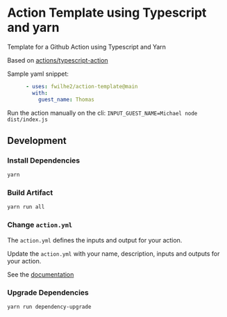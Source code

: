 # Action Template using Typescript and yarn

Template for a Github Action using Typescript and Yarn

Based on [actions/typescript-action](https://github.com/actions/typescript-action)

Sample yaml snippet:

```yaml
      - uses: fwilhe2/action-template@main
        with:
          guest_name: Thomas
```

Run the action manually on the cli: `INPUT_GUEST_NAME=Michael node dist/index.js`

## Development

### Install Dependencies

```sh
yarn
```

### Build Artifact

```sh
yarn run all
```

### Change `action.yml`

The `action.yml` defines the inputs and output for your action.

Update the `action.yml` with your name, description, inputs and outputs for your action.

See the [documentation](https://help.github.com/en/articles/metadata-syntax-for-github-actions)


### Upgrade Dependencies

```sh
yarn run dependency-upgrade
```



